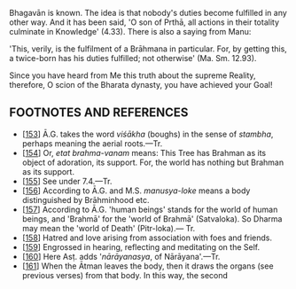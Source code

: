 Bhagavān is known. The idea is that nobody's duties become fulfilled in any other way. And it has been said, 'O son of Prthā, all actions in their totality culminate in Knowledge' (4.33). There is also a saying from Manu:

'This, verily, is the fulfilment of a Brāhmana in particular. For, by getting this, a twice-born has his duties fulfilled; not otherwise' (Ma. Sm. 12.93).

Since you have heard from Me this truth about the supreme Reality, therefore, O scion of the Bharata dynasty, you have achieved your Goal!

## FOOTNOTES AND REFERENCES

- [[153](#page--1-0)] Ā.G. takes the word *viśākha* (boughs) in the sense of *stambha*, perhaps meaning the aerial roots.—Tr.
- [[154](#page--1-1)] Or, *etat brahma-vanam* means: This Tree has Brahman as its object of adoration, its support. For, the world has nothing but Brahman as its support.
- [[155](#page--1-2)] See under 7.4.—Tr.
- [[156](#page--1-3)] According to Ā.G. and M.S. *manusya-loke* means a body distinguished by Brāhminhood etc.
- [[157](#page--1-4)] According to Ā.G. 'human beings' stands for the world of human beings, and 'Brahmā' for the 'world of Brahmā' (Satvaloka). So Dharma may mean the 'world of Death' (Pitr-loka).— Tr.
- [[158](#page--1-5)] Hatred and love arising from association with foes and friends.
- [[159](#page--1-6)] Engrossed in hearing, reflecting and meditating on the Self.
- [[160](#page--1-7)] Here Asṭ. adds '*nārāyanasya*, of Nārāyana'.—Tr.
- [[161](#page--1-8)] When the Ātman leaves the body, then it draws the organs (see previous verses) from that body. In this way, the second
